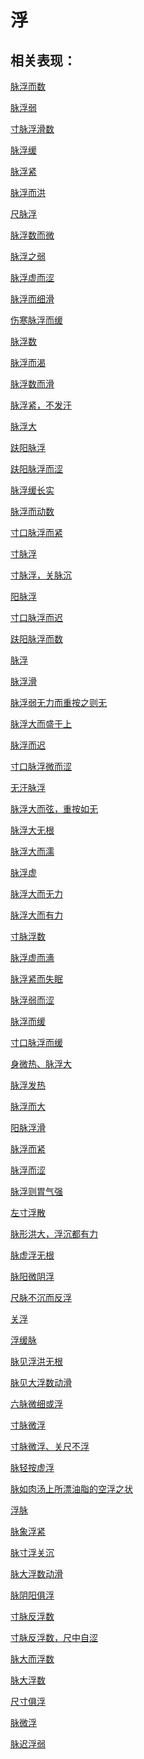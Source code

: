 # 浮## 相关表现：[脉浮而数](https://www.gmzyjc.com/search/result?wd=脉浮而数)[脉浮弱](https://www.gmzyjc.com/search/result?wd=脉浮弱)[寸脉浮滑数](https://www.gmzyjc.com/search/result?wd=寸脉浮滑数)[脉浮缓](https://www.gmzyjc.com/search/result?wd=脉浮缓)[脉浮紧](https://www.gmzyjc.com/search/result?wd=脉浮紧)[脉浮而洪](https://www.gmzyjc.com/search/result?wd=脉浮而洪)[尺脉浮](https://www.gmzyjc.com/search/result?wd=尺脉浮)[脉浮数而微](https://www.gmzyjc.com/search/result?wd=脉浮数而微)[脉浮之弱](https://www.gmzyjc.com/search/result?wd=脉浮之弱)[脉浮虚而涩](https://www.gmzyjc.com/search/result?wd=脉浮虚而涩)[脉浮而细滑](https://www.gmzyjc.com/search/result?wd=脉浮而细滑)[伤寒脉浮而缓](https://www.gmzyjc.com/search/result?wd=伤寒脉浮而缓)[脉浮数](https://www.gmzyjc.com/search/result?wd=脉浮数)[脉浮而渴](https://www.gmzyjc.com/search/result?wd=脉浮而渴)[脉浮数而滑](https://www.gmzyjc.com/search/result?wd=脉浮数而滑)[脉浮紧，不发汗](https://www.gmzyjc.com/search/result?wd=脉浮紧，不发汗)[脉浮大](https://www.gmzyjc.com/search/result?wd=脉浮大)[趺阳脉浮](https://www.gmzyjc.com/search/result?wd=趺阳脉浮)[趺阳脉浮而涩](https://www.gmzyjc.com/search/result?wd=趺阳脉浮而涩)[脉浮缓长实](https://www.gmzyjc.com/search/result?wd=脉浮缓长实)[脉浮而动数](https://www.gmzyjc.com/search/result?wd=脉浮而动数)[寸口脉浮而紧](https://www.gmzyjc.com/search/result?wd=寸口脉浮而紧)[寸脉浮](https://www.gmzyjc.com/search/result?wd=寸脉浮)[寸脉浮，关脉沉](https://www.gmzyjc.com/search/result?wd=寸脉浮，关脉沉)[阳脉浮](https://www.gmzyjc.com/search/result?wd=阳脉浮)[寸口脉浮而迟](https://www.gmzyjc.com/search/result?wd=寸口脉浮而迟)[趺阳脉浮而数](https://www.gmzyjc.com/search/result?wd=趺阳脉浮而数)[脉浮](https://www.gmzyjc.com/search/result?wd=脉浮)[脉浮滑](https://www.gmzyjc.com/search/result?wd=脉浮滑)[脉浮弱无力而重按之则无](https://www.gmzyjc.com/search/result?wd=脉浮弱无力而重按之则无)[脉浮大而盛于上](https://www.gmzyjc.com/search/result?wd=脉浮大而盛于上)[脉浮而迟](https://www.gmzyjc.com/search/result?wd=脉浮而迟)[寸口脉浮微而涩](https://www.gmzyjc.com/search/result?wd=寸口脉浮微而涩)[无汗脉浮](https://www.gmzyjc.com/search/result?wd=无汗脉浮)[脉浮大而弦，重按如无	](https://www.gmzyjc.com/search/result?wd=脉浮大而弦，重按如无	)[脉浮大无根](https://www.gmzyjc.com/search/result?wd=脉浮大无根)[脉浮大而濡](https://www.gmzyjc.com/search/result?wd=脉浮大而濡)[脉浮虚](https://www.gmzyjc.com/search/result?wd=脉浮虚)[脉浮大而无力](https://www.gmzyjc.com/search/result?wd=脉浮大而无力)[脉浮大而有力](https://www.gmzyjc.com/search/result?wd=脉浮大而有力)[寸脉浮数](https://www.gmzyjc.com/search/result?wd=寸脉浮数)[脉浮虚而濇](https://www.gmzyjc.com/search/result?wd=脉浮虚而濇)[脉浮紧而失眠](https://www.gmzyjc.com/search/result?wd=脉浮紧而失眠)[脉浮弱而涩](https://www.gmzyjc.com/search/result?wd=脉浮弱而涩)[脉浮而缓](https://www.gmzyjc.com/search/result?wd=脉浮而缓)[寸口脉浮而缓](https://www.gmzyjc.com/search/result?wd=寸口脉浮而缓)[身微热、脉浮大](https://www.gmzyjc.com/search/result?wd=身微热、脉浮大)[脉浮发热](https://www.gmzyjc.com/search/result?wd=脉浮发热)[脉浮而大](https://www.gmzyjc.com/search/result?wd=脉浮而大)[阳脉浮滑](https://www.gmzyjc.com/search/result?wd=阳脉浮滑)[脉浮而紧](https://www.gmzyjc.com/search/result?wd=脉浮而紧)[脉浮而涩](https://www.gmzyjc.com/search/result?wd=脉浮而涩)[脉浮则胃气强](https://www.gmzyjc.com/search/result?wd=脉浮则胃气强)[左寸浮散](https://www.gmzyjc.com/search/result?wd=左寸浮散)[脉形洪大，浮沉都有力](https://www.gmzyjc.com/search/result?wd=脉形洪大，浮沉都有力)[脉虚浮无根](https://www.gmzyjc.com/search/result?wd=脉虚浮无根)[脉阳微阴浮](https://www.gmzyjc.com/search/result?wd=脉阳微阴浮)[尺脉不沉而反浮](https://www.gmzyjc.com/search/result?wd=尺脉不沉而反浮)[关浮](https://www.gmzyjc.com/search/result?wd=关浮)[浮缓脉](https://www.gmzyjc.com/search/result?wd=浮缓脉)[脉见浮洪无根](https://www.gmzyjc.com/search/result?wd=脉见浮洪无根)[脉见大浮数动滑](https://www.gmzyjc.com/search/result?wd=脉见大浮数动滑)[六脉微细或浮](https://www.gmzyjc.com/search/result?wd=六脉微细或浮)[寸脉微浮](https://www.gmzyjc.com/search/result?wd=寸脉微浮)[寸脉微浮、关尺不浮](https://www.gmzyjc.com/search/result?wd=寸脉微浮、关尺不浮)[脉轻按虚浮	](https://www.gmzyjc.com/search/result?wd=脉轻按虚浮	)[脉如肉汤上所漂油脂的空浮之状](https://www.gmzyjc.com/search/result?wd=脉如肉汤上所漂油脂的空浮之状)[浮脉](https://www.gmzyjc.com/search/result?wd=浮脉)[脉象浮紧](https://www.gmzyjc.com/search/result?wd=脉象浮紧)[脉寸浮关沉](https://www.gmzyjc.com/search/result?wd=脉寸浮关沉)[脉大浮数动滑](https://www.gmzyjc.com/search/result?wd=脉大浮数动滑)[脉阴阳俱浮](https://www.gmzyjc.com/search/result?wd=脉阴阳俱浮)[寸脉反浮数](https://www.gmzyjc.com/search/result?wd=寸脉反浮数)[寸脉反浮数，尺中自涩](https://www.gmzyjc.com/search/result?wd=寸脉反浮数，尺中自涩)[脉大而浮数](https://www.gmzyjc.com/search/result?wd=脉大而浮数)[脉大浮数](https://www.gmzyjc.com/search/result?wd=脉大浮数)[尺寸俱浮](https://www.gmzyjc.com/search/result?wd=尺寸俱浮)[脉微浮](https://www.gmzyjc.com/search/result?wd=脉微浮)[脉迟浮弱](https://www.gmzyjc.com/search/result?wd=脉迟浮弱)